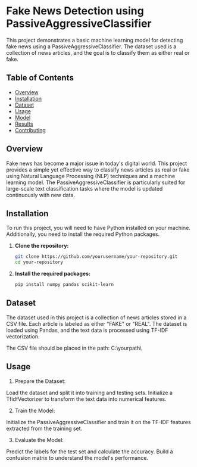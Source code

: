 # Fake News Detection using PassiveAggressiveClassifier

This project demonstrates a basic machine learning model for detecting fake news using a PassiveAggressiveClassifier. The dataset used is a collection of news articles, and the goal is to classify them as either real or fake.

## Table of Contents
- [Overview](#overview)
- [Installation](#installation)
- [Dataset](#dataset)
- [Usage](#usage)
- [Model](#model)
- [Results](#results)
- [Contributing](#contributing)

## Overview

Fake news has become a major issue in today's digital world. This project provides a simple yet effective way to classify news articles as real or fake using Natural Language Processing (NLP) techniques and a machine learning model. The PassiveAggressiveClassifier is particularly suited for large-scale text classification tasks where the model is updated continuously with new data.

## Installation

To run this project, you will need to have Python installed on your machine. Additionally, you need to install the required Python packages.

1. **Clone the repository:**
   ```bash
   git clone https://github.com/yourusername/your-repository.git
   cd your-repository

2. **Install the required packages:**
   ```bash
   pip install numpy pandas scikit-learn

## Dataset

The dataset used in this project is a collection of news articles stored in a CSV file. Each article is labeled as either "FAKE" or "REAL". The dataset is loaded using Pandas, and the text data is processed using TF-IDF vectorization.

The CSV file should be placed in the path: C:\yourpath\

## Usage

1. Prepare the Dataset:

Load the dataset and split it into training and testing sets.
Initialize a TfidfVectorizer to transform the text data into numerical features.

2. Train the Model:

Initialize the PassiveAggressiveClassifier and train it on the TF-IDF features extracted from the training set.

3. Evaluate the Model:

Predict the labels for the test set and calculate the accuracy.
Build a confusion matrix to understand the model's performance.


